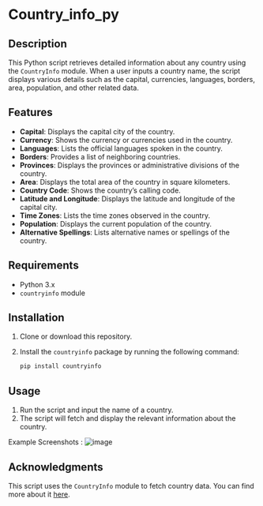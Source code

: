 # Country_info_py

## Description

This Python script retrieves detailed information about any country using the `CountryInfo` module. When a user inputs a country name, the script displays various details such as the capital, currencies, languages, borders, area, population, and other related data.

## Features

- **Capital**: Displays the capital city of the country.
- **Currency**: Shows the currency or currencies used in the country.
- **Languages**: Lists the official languages spoken in the country.
- **Borders**: Provides a list of neighboring countries.
- **Provinces**: Displays the provinces or administrative divisions of the country.
- **Area**: Displays the total area of the country in square kilometers.
- **Country Code**: Shows the country’s calling code.
- **Latitude and Longitude**: Displays the latitude and longitude of the capital city.
- **Time Zones**: Lists the time zones observed in the country.
- **Population**: Displays the current population of the country.
- **Alternative Spellings**: Lists alternative names or spellings of the country.

## Requirements

- Python 3.x
- `countryinfo` module

## Installation

1. Clone or download this repository.
2. Install the `countryinfo` package by running the following command:

   ```bash
   pip install countryinfo
   ```

## Usage

1. Run the script and input the name of a country.
2. The script will fetch and display the relevant information about the country.

Example Screenshots :
![image](https://github.com/user-attachments/assets/8358cc25-00b9-4a87-9451-fc51751f6e79)


## Acknowledgments

This script uses the `CountryInfo` module to fetch country data. You can find more about it [here](https://pypi.org/project/CountryInfo/).
